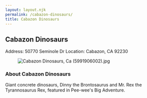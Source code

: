 ```yaml
---
layout: layout.njk
permalink: /cabazon-dinosaurs/
title: Cabazon Dinosaurs
---
```


<article class="attraction-detail container">
  <h2>Cabazon Dinosaurs</h2>
  <div class="attraction-meta">
    <span class="address">Address: 50770 Seminole Dr</span>
    <span class="location">Location: Cabazon, CA 92230</span>
  </div>
  <figure class="attraction-image">
    <img src="https://upload.wikimedia.org/wikipedia/commons/6/6f/Cabazon_Dinosaurs%2C_Ca_%285991906002%29.jpg?v=1743949199304" alt="Cabazon Dinosaurs, Ca (5991906002).jpg" loading="lazy">
  </figure>
  <div class="attraction-description">
    <h3>About Cabazon Dinosaurs</h3>
    <p>Giant concrete dinosaurs, Dinny the Brontosaurus and Mr. Rex the Tyrannosaurus Rex, featured in Pee-wee's Big Adventure.</p>
  </div>
  
</article>